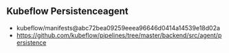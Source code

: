 ## Kubeflow Persistenceagent

- kubeflow/manifests@abc72bea09259eeea96646d0414a14539e18d02a
- https://github.com/kubeflow/pipelines/tree/master/backend/src/agent/persistence